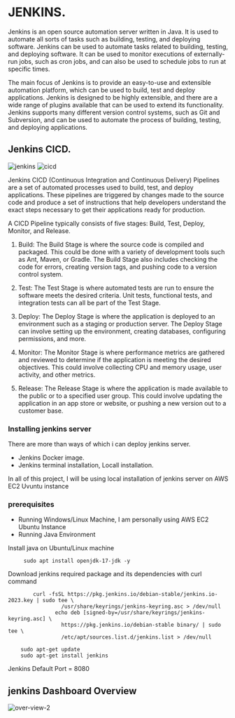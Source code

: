 

# JENKINS.

Jenkins is an open source automation server written in Java. It is used to automate all sorts of tasks such as building, testing, and deploying software. Jenkins can be used to automate tasks related to building, testing, and deploying software. It can be used to monitor executions of externally-run jobs, such as cron jobs, and can also be used to schedule jobs to run at specific times.

The main focus of Jenkins is to provide an easy-to-use and extensible automation platform, which can be used to build, test and deploy applications. Jenkins is designed to be highly extensible, and there are a wide range of plugins available that can be used to extend its functionality. Jenkins supports many different version control systems, such as Git and Subversion, and can be used to automate the process of building, testing, and deploying applications.

## Jenkins CICD.

![jenkins](https://user-images.githubusercontent.com/101070055/232617297-f6da8b83-06cd-4163-8045-030d1155c6ba.jpeg)                                                                                                                                                                                                                                                                                                                      ![cicd](https://user-images.githubusercontent.com/101070055/232618178-872eb4fd-eba6-4ba9-9c6f-ad3572a3e46f.jpeg)

Jenkins CICD (Continuous Integration and Continuous Delivery) Pipelines are a set of automated processes used to build, test, and deploy applications. These pipelines are triggered by changes made to the source code and produce a set of instructions that help developers understand the exact steps necessary to get their applications ready for production.

A CICD Pipeline typically consists of five stages: Build, Test, Deploy, Monitor, and Release.

1. Build: The Build Stage is where the source code is compiled and packaged. This could be done with a variety of development tools such as Ant, Maven, or Gradle. The Build Stage also includes checking the code for errors, creating version tags, and pushing code to a version control system.

2. Test: The Test Stage is where automated tests are run to ensure the software meets the desired criteria. Unit tests, functional tests, and integration tests can all be part of the Test Stage.

3. Deploy: The Deploy Stage is where the application is deployed to an environment such as a staging or production server. The Deploy Stage can involve setting up the environment, creating databases, configuring permissions, and more.

4. Monitor: The Monitor Stage is where performance metrics are gathered and reviewed to determine if the application is meeting the desired objectives. This could involve collecting CPU and memory usage, user activity, and other metrics.

5. Release: The Release Stage is where the application is made available to the public or to a specified user group. This could involve updating the application in an app store or website, or pushing a new version out to a customer base.

### Installing jenkins server

There are more than ways of which i can deploy jenkins server.

 - Jenkins Docker image.
 - Jenkins terminal installation, Locall installation.

In all of this project, I will be using local installation of jenkins server on AWS EC2 Uvuntu instance

### prerequisites

- Running Windows/Linux Machine, I am personally using AWS EC2 Ubuntu Instance
- Running Java Environment

Install java on Ubuntu/Linux machine

         sudo apt install openjdk-17-jdk -y

Download jenkins required package and its dependencies with curl command

            curl -fsSL https://pkg.jenkins.io/debian-stable/jenkins.io-2023.key | sudo tee \
                     /usr/share/keyrings/jenkins-keyring.asc > /dev/null
                   echo deb [signed-by=/usr/share/keyrings/jenkins-keyring.asc] \
                     https://pkg.jenkins.io/debian-stable binary/ | sudo tee \
                     /etc/apt/sources.list.d/jenkins.list > /dev/null

        sudo apt-get update
        sudo apt-get install jenkins 

Jenkins Default Port = 8080

## jenkins Dashboard Overview

![over-view-2](https://user-images.githubusercontent.com/101070055/232629066-d9458cfb-38d8-44cc-b56c-5776debec922.png)

